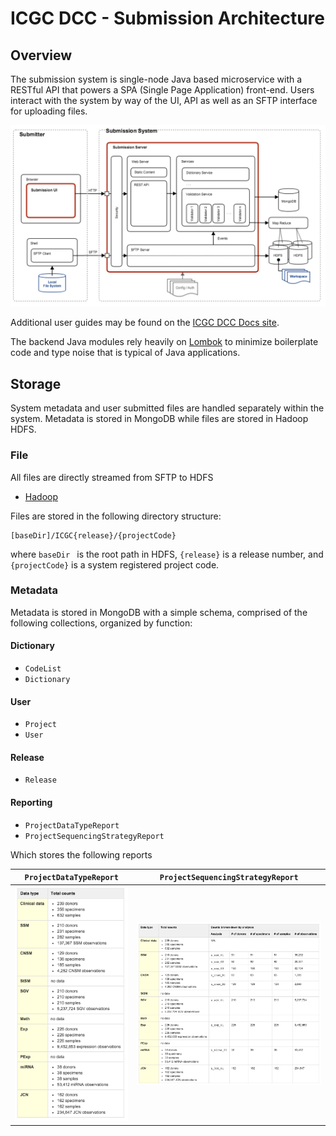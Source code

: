 # ICGC DCC - Submission Architecture
## Overview

The submission system is single-node Java based microservice with a RESTful API that powers a SPA (Single Page Application) front-end. Users interact with the system by way of the UI, API as well as an SFTP interface for uploading files.

![Architecture](docs/images/submission-system-architecture.png)

Additional user guides may be found on the [ICGC DCC Docs site](http://docs.icgc.org/submission/about/).

The backend Java modules rely heavily on [Lombok](https://projectlombok.org/) to minimize boilerplate code and type noise that is typical of Java applications.

 
## Storage

System metadata and user submitted files are handled separately within the system. Metadata is stored in MongoDB while files are stored in Hadoop HDFS. 


### File

All files are directly streamed from SFTP to HDFS

- [Hadoop](http://hadoop.apache.org/)

Files are stored in the following directory structure:

```
[baseDir]/ICGC{release}/{projectCode}
```

where `baseDir ` is the root path in HDFS, `{release}` is a release number, and `{projectCode}` is a system registered project code.

### Metadata

Metadata is stored in MongoDB with a simple schema, comprised of the following collections, organized by function:

#### Dictionary

- `CodeList`
- `Dictionary`

#### User

- `Project`
- `User`

#### Release

- `Release`

#### Reporting

- `ProjectDataTypeReport`
- `ProjectSequencingStrategyReport`

Which stores the following reports

|`ProjectDataTypeReport`|`ProjectSequencingStrategyReport`|
|----------------------------|----------------------------|
|![](docs/images/report1.png)|![](docs/images/report2.png)|


